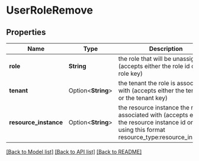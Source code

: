 # UserRoleRemove

## Properties

Name | Type | Description | Notes
------------ | ------------- | ------------- | -------------
**role** | **String** | the role that will be unassigned (accepts either the role id or the role key) | 
**tenant** | Option<**String**> | the tenant the role is associated with (accepts either the tenant id or the tenant key) | [optional]
**resource_instance** | Option<**String**> | the resource instance the role is associated with (accepts either the resource instance id or key using this format resource_type:resource_instance) | [optional]

[[Back to Model list]](../README.md#documentation-for-models) [[Back to API list]](../README.md#documentation-for-api-endpoints) [[Back to README]](../README.md)


